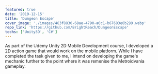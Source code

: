 ```yaml
---
featured: true
date: '2019-12-15'
title: 'Dungeon Escape'
cover_image: './images/483f8830-68ae-4790-a0c1-b67683e0b299.webp'
repo_link: 'https://github.com/BrightReach/DungeonEscape'
techs: ['Unity3D', 'C#']
---
```


As part of the Udemy Unity 2D Mobile Development course, I developed a 2D action game that would work on the mobile platform. While I have completed the task given to me, I intend on developing the game's mechanic further to the point where it was remenise the Metroidvania gameplay.
